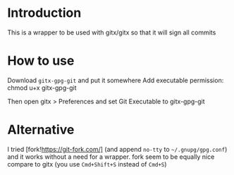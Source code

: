 Introduction
============
This is a wrapper to be used with gitx/gitx so that it will sign all
commits

How to use
==========

Download `gitx-gpg-git` and put it somewhere
Add executable permission:
chmod u+x gitx-gpg-git

Then open gitx > Preferences and set Git Executable to gitx-gpg-git

Alternative
===========
I tried [fork!https://git-fork.com/] (and append `no-tty` to `~/.gnupg/gpg.conf`) and it works
without a need for a wrapper.
fork seem to be equally nice compare to gitx (you use `Cmd+Shift+S`
instead of `Cmd+S`)
